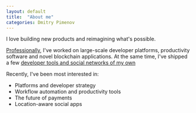 ```yaml
---
layout: default
title:  "About me"
categories: Dmitry Pimenov
---
```

I love building new products and reimagining what's possible.

[Professionally](https://linkedin.com/in/dpim), I've worked on large-scale developer platforms, productivity software and novel blockchain applications. At the same time, I've shipped a few [developer tools and social networks of my own](/projects)

Recently, I've been most interested in:
- Platforms and developer strategy
- Workflow automation and productivity tools
- The future of payments
- Location-aware social apps
